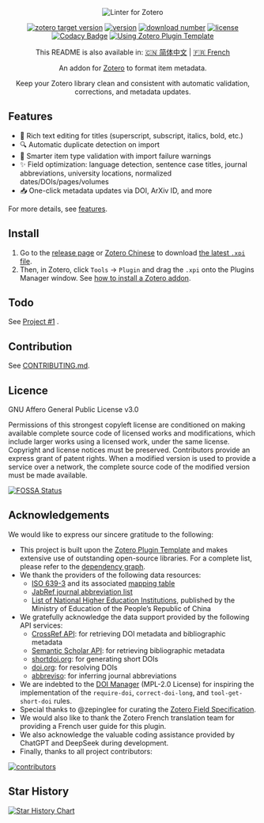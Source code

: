 <div align="center">

![Linter for Zotero](./docs/assets/slogan-for-readme.jpg)

[![zotero target version](https://img.shields.io/badge/Zotero-7.*-green?&logo=zotero&logoColor=CC2936)](https://www.zotero.org)
[![version](https://img.shields.io/github/package-json/v/northword/zotero-format-metadata)](https://github.com/northword/zotero-format-metadata/releases/)
[![download number](https://img.shields.io/github/downloads/northword/zotero-format-metadata/latest/total)](https://github.com/northword/zotero-format-metadata/releases/)
[![license](https://img.shields.io/github/license/northword/zotero-format-metadata)](#licence)
[![Codacy Badge](https://app.codacy.com/project/badge/Grade/b851796e53724d7aa7c00923955e0f56)](https://app.codacy.com/gh/northword/zotero-format-metadata/dashboard?utm_source=gh&utm_medium=referral&utm_content=&utm_campaign=Badge_grade)
[![Using Zotero Plugin Template](https://img.shields.io/badge/Using-Zotero%20Plugin%20Template-blue?&logo=github)](https://github.com/windingwind/zotero-plugin-template)

This README is also available in: [:cn: 简体中文](./docs/README-zh.md) | [:fr: French](https://docs.zotero-fr.org/kbfr/kbfr_linter)

An addon for [Zotero](https://www.zotero.org/) to format item metadata.

Keep your Zotero library clean and consistent with automatic validation, corrections, and metadata updates.

</div>

## Features

- 🎨 Rich text editing for titles (superscript, subscript, italics, bold, etc.)
- 🔍 Automatic duplicate detection on import
- 🧾 Smarter item type validation with import failure warnings
- ✨ Field optimization: language detection, sentence case titles, journal abbreviations, university locations, normalized dates/DOIs/pages/volumes
- 📥 One-click metadata updates via DOI, ArXiv ID, and more

For more details, see [features](./docs/features.md).

## Install

1. Go to the [release page](https://github.com/northword/zotero-format-metadata/releases/) or [Zotero Chinese](https://zotero-chinese.com/plugins/#search=linter) to download [the latest `.xpi` file](https://github.com/northword/zotero-format-metadata/releases/latest/download/zotero-format-metadata.xpi).
2. Then, in Zotero, click `Tools` -> `Plugin` and drag the `.xpi` onto the Plugins Manager window. See [how to install a Zotero addon](https://zotero-chinese.com/user-guide/plugins/about-plugin.html).

## Todo

See [Project #1](https://github.com/users/northword/projects/1) .

## Contribution

See [CONTRIBUTING.md](./docs/CONTRIBUTING.md).

## Licence

GNU Affero General Public License v3.0

Permissions of this strongest copyleft license are conditioned on making available complete source code of licensed works and modifications, which include larger works using a licensed work, under the same license. Copyright and license notices must be preserved. Contributors provide an express grant of patent rights. When a modified version is used to provide a service over a network, the complete source code of the modified version must be made available.

[![FOSSA Status](https://app.fossa.com/api/projects/git%2Bgithub.com%2Fnorthword%2Fzotero-format-metadata.svg?type=large&issueType=license)](https://app.fossa.com/projects/git%2Bgithub.com%2Fnorthword%2Fzotero-format-metadata?ref=badge_large&issueType=license)

## Acknowledgements

We would like to express our sincere gratitude to the following:

- This project is built upon the [Zotero Plugin Template](https://github.com/windingwind/zotero-plugin-template) and makes extensive use of outstanding open-source libraries. For a complete list, please refer to the [dependency graph](https://github.com/northword/zotero-format-metadata/network/dependencies).
- We thank the providers of the following data resources:
  - [ISO 639-3](https://github.com/wooorm/iso-639-3) and its associated [mapping table](https://github.com/amitbend/iso-639-3-to-1/blob/master/6393-6391.json)
  - [JabRef journal abbreviation list](https://github.com/JabRef/abbrv.jabref.org)
  - [List of National Higher Education Institutions](http://www.moe.gov.cn/jyb_xxgk/s5743/s5744/A03/202110/t20211025_574874.html), published by the Ministry of Education of the People’s Republic of China
- We gratefully acknowledge the data support provided by the following API services:
  - [CrossRef API](https://api.crossref.org/): for retrieving DOI metadata and bibliographic metadata
  - [Semantic Scholar API](https://api.semanticscholar.org/): for retrieving bibliographic metadata
  - [shortdoi.org](https://shortdoi.org/): for generating short DOIs
  - [doi.org](https://www.doi.org/): for resolving DOIs
  - [abbreviso](https://github.com/marcocorvi/abbreviso): for inferring journal abbreviations
- We are indebted to the [DOI Manager](https://github.com/bwiernik/zotero-shortdoi) (MPL-2.0 License) for inspiring the implementation of the `require-doi`, `correct-doi-long`, and `tool-get-short-doi` rules.
- Special thanks to @zepinglee for curating the [Zotero Field Specification](https://github.com/l0o0/translators_CN/issues/257).
- We would also like to thank the Zotero French translation team for providing a French user guide for this plugin.
- We also acknowledge the valuable coding assistance provided by ChatGPT and DeepSeek during development.
- Finally, thanks to all project contributors:

[![contributors](https://contrib.rocks/image?repo=northword/zotero-format-metadata)](https://github.com/northword/zotero-format-metadata/graphs/contributors)

## Star History

[![Star History Chart](https://api.star-history.com/svg?repos=northword/zotero-format-metadata&type=Date)](https://star-history.com/#northword/zotero-format-metadata&Date)
